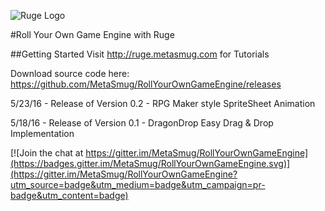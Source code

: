 ![Ruge Logo](http://ruge.metasmug.com/images/ruge-logo.png)

#Roll Your Own Game Engine with Ruge

##Getting Started
Visit http://ruge.metasmug.com for Tutorials

Download source code here:
https://github.com/MetaSmug/RollYourOwnGameEngine/releases

5/23/16 - Release of Version 0.2 - RPG Maker style SpriteSheet Animation

5/18/16 - Release of Version 0.1 - DragonDrop Easy Drag & Drop Implementation


[![Join the chat at https://gitter.im/MetaSmug/RollYourOwnGameEngine](https://badges.gitter.im/MetaSmug/RollYourOwnGameEngine.svg)](https://gitter.im/MetaSmug/RollYourOwnGameEngine?utm_source=badge&utm_medium=badge&utm_campaign=pr-badge&utm_content=badge)
